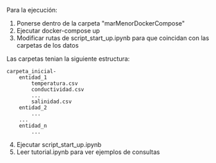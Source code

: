 Para la ejecución:

1. Ponerse dentro de la carpeta "marMenorDockerCompose"
2. Ejecutar docker-compose up
3. Modificar rutas de script_start_up.ipynb para que coincidan con las carpetas de los datos

Las carpetas tenian la siguiente estructura:

    carpeta_inicial-
        entidad_1
            temperatura.csv
            conductividad.csv
            ...
            salinidad.csv
        entidad_2
            ...
        ...
        entidad_n
            ...


4. Ejecutar script_start_up.ipynb
5. Leer tutorial.ipynb para ver ejemplos de consultas